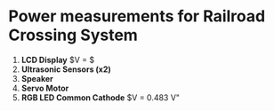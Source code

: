 # Power measurements for Railroad Crossing System

1. __LCD Display__
   $V = $
3. __Ultrasonic Sensors (x2)__
4. __Speaker__
5. __Servo Motor__
6. __RGB LED Common Cathode__
   $V = 0.483 V"

